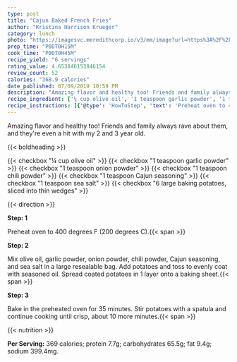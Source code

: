 ```yaml
---
type: post
title: "Cajun Baked French Fries"
author: "Kristina Harrison Krueger"
category: lunch
photo: "https://imagesvc.meredithcorp.io/v3/mm/image?url=https%3A%2F%2Fimages.media-allrecipes.com%2Fuserphotos%2F3445572.jpg"
prep_time: "P0DT0H15M"
cook_time: "P0DT0H45M"
recipe_yield: "6 servings"
rating_value: 4.653846153846154
review_count: 52
calories: "368.9 calories"
date_published: 07/09/2019 10:59 PM
description: "Amazing flavor and healthy too! Friends and family always rave about them, and they're even a hit with my 2 and 3 year old."
recipe_ingredient: ['¼ cup olive oil', '1 teaspoon garlic powder', '1 teaspoon onion powder', '1 teaspoon chili powder', '1 teaspoon Cajun seasoning', '1 teaspoon sea salt', '6 large baking potatoes, sliced into thin wedges']
recipe_instructions: [{'@type': 'HowToStep', 'text': 'Preheat oven to 400 degrees F (200 degrees C).\n'}, {'@type': 'HowToStep', 'text': 'Mix olive oil, garlic powder, onion powder, chili powder, Cajun seasoning, and sea salt in a large resealable bag. Add potatoes and toss to evenly coat with seasoned oil. Spread coated potatoes in 1 layer onto a baking sheet.\n'}, {'@type': 'HowToStep', 'text': 'Bake in the preheated oven for 35 minutes. Stir potatoes with a spatula and continue cooking until crisp, about 10 more minutes.\n'}]
---
```


Amazing flavor and healthy too! Friends and family always rave about them, and they're even a hit with my 2 and 3 year old. 

{{< boldheading >}}

{{< checkbox "¼ cup olive oil" >}}
{{< checkbox "1 teaspoon garlic powder" >}}
{{< checkbox "1 teaspoon onion powder" >}}
{{< checkbox "1 teaspoon chili powder" >}}
{{< checkbox "1 teaspoon Cajun seasoning" >}}
{{< checkbox "1 teaspoon sea salt" >}}
{{< checkbox "6 large baking potatoes, sliced into thin wedges" >}}


{{< direction >}}

**Step: 1**

Preheat oven to 400 degrees F (200 degrees C).{{< span >}}

**Step: 2**

Mix olive oil, garlic powder, onion powder, chili powder, Cajun seasoning, and sea salt in a large resealable bag. Add potatoes and toss to evenly coat with seasoned oil. Spread coated potatoes in 1 layer onto a baking sheet.{{< span >}}

**Step: 3**

Bake in the preheated oven for 35 minutes. Stir potatoes with a spatula and continue cooking until crisp, about 10 more minutes.{{< span >}}

{{< nutrition >}}

**Per Serving:** 369 calories; protein 7.7g; carbohydrates 65.5g; fat 9.4g; sodium 399.4mg.